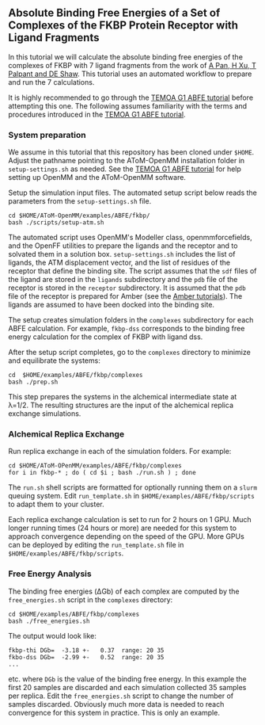 Absolute Binding Free Energies of a Set of Complexes of the FKBP Protein Receptor with Ligand Fragments 
-------------------------------------------------------------------------------------------------------

In this tutorial we will calculate the absolute binding free energies of the complexes of FKBP with 7 ligand fragments from the work of [A Pan, H Xu, T Palpant and DE Shaw](http://dx.doi.org/10.1021/acs.jctc.7b00172). This tutorial uses an automated workflow to prepare and run the 7 calculations.

It is highly recommended to go through the [TEMOA G1 ABFE tutorial](https://github.com/Gallicchio-Lab/AToM-OpenMM/tree/master/examples/ABFE/temoa-g1) before attempting this one. The following assumes familiarity with the terms and procedures introduced in the [TEMOA G1 ABFE tutorial](https://github.com/Gallicchio-Lab/AToM-OpenMM/tree/master/examples/ABFE/temoa-g1).

### System preparation

We assume in this tutorial that this repository has been cloned under `$HOME`. Adjust the pathname pointing to the AToM-OpenMM installation folder in `setup-settings.sh` as needed. See the [TEMOA G1 ABFE tutorial](https://github.com/Gallicchio-Lab/AToM-OpenMM/tree/master/examples/ABFE/temoa-g1) for help setting up OpenMM and the AToM-OpenMM software.

Setup the simulation input files. The automated setup script below reads the parameters from the `setup-settings.sh` file.
```
cd $HOME/AToM-OpenMM/examples/ABFE/fkbp/
bash ./scripts/setup-atm.sh
```
The automated script uses OpenMM's Modeller class, openmmforcefields, and the OpenFF utilities to prepare the ligands and the receptor and to solvated them in a solution box. `setup-settings.sh` includes the list of ligands, the ATM displacement vector, and the list of residues of the receptor that define the binding site. The script assumes that the `sdf` files of the ligand are stored in the `ligands` subdirectory and the `pdb` file of the receptor is stored in the `receptor` subdirectory. It is assumed that the `pdb` file of the receptor is prepared for Amber (see the [Amber tutorials](https://ambermd.org/tutorials/)). The ligands are assumed to have been docked into the binding site.

The setup creates simulation folders in the `complexes` subdirectory for each ABFE calculation. For example, `fkbp-dss` corresponds to the binding free energy calculation for the complex of FKBP with ligand dss.

After the setup script completes, go to the `complexes` directory to minimize and equilibrate the systems:
```
cd  $HOME/examples/ABFE/fkbp/complexes
bash ./prep.sh
```
This step prepares the systems in the alchemical intermediate state at λ=1/2. The resulting structures are the input of the alchemical replica exchange simulations.

### Alchemical Replica Exchange

Run replica exchange in each of the simulation folders. For example:
```
cd $HOME/AToM-OPenMM/examples/ABFE/fkbp/complexes
for i in fkbp-* ; do ( cd $i ; bash ./run.sh ) ; done
```
The `run.sh` shell scripts are formatted for optionally running them on a `slurm` queuing system. Edit `run_template.sh` in `$HOME/examples/ABFE/fkbp/scripts` to adapt them to your cluster.

Each replica exchange calculation is set to run for 2 hours on 1 GPU. Much longer running times (24 hours or more) are needed for this system to approach convergence depending on the speed of the GPU. More GPUs can be deployed by editing the `run_template.sh` file in `$HOME/examples/ABFE/fkbp/scripts`.

### Free Energy Analysis

The binding free energies (ΔGb) of each complex are computed by the `free_energies.sh` script in the `complexes` directory:
```
cd $HOME/examples/ABFE/fkbp/complexes
bash ./free_energies.sh
```

The output would look like:
```
fkbp-thi DGb=  -3.18 +-   0.37  range: 20 35
fkbo-dss DGb=  -2.99 +-   0.52  range: 20 35
...
```
etc. where `DGb` is the value of the binding free energy. In this example the first 20 samples are discarded and each simulation collected 35 samples per replica. Edit the `free_energies.sh` script to change the number of samples discarded. Obviously much more data is needed to reach convergence for this system in practice. This is only an example.
